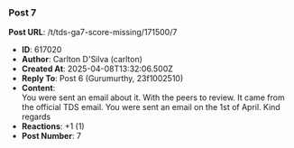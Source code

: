 ### Post 7
**Post URL**: /t/tds-ga7-score-missing/171500/7
- **ID**: 617020
- **Author**: Carlton D'Silva (carlton)
- **Created At**: 2025-04-08T13:32:06.500Z
- **Reply To**: Post 6 (Gurumurthy, 23f1002510)
- **Content**:  
  You were sent an email about it. With the peers to review. It came from the official TDS email.
You were sent an email on the 1st of April.
Kind regards
- **Reactions**: +1 (1)
- **Post Number**: 7

